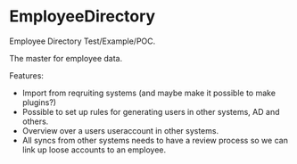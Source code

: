 # EmployeeDirectory
Employee Directory Test/Example/POC.

The master for employee data.

Features:
- Import from reqruiting systems (and maybe make it possible to make plugins?)
- Possible to set up rules for generating users in other systems, AD and others.
- Overview over a users useraccount in other systems.
- All syncs from other systems needs to have a review process so we can link up loose accounts to an employee.
